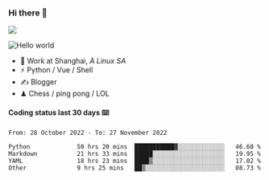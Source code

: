 ### Hi there 👋
![](https://komarev.com/ghpvc/?username=Xuhandsome)


<img src="https://github-readme-stats.vercel.app/api?username=XuHandsome&show_icons=true&theme=merko" alt="Hello world">

<br/>

- 🍻  Work at Shanghai, _A Linux SA_
- ⚡  Python / Vue / Shell
- ✍️  Blogger
- ♟  Chess / ping pong / LOL

#### Coding status last 30 days ⌨️

<!--START_SECTION:waka-->

```text
From: 28 October 2022 - To: 27 November 2022

Python             50 hrs 20 mins  ███████████▓░░░░░░░░░░░░░   46.60 %
Markdown           21 hrs 33 mins  █████░░░░░░░░░░░░░░░░░░░░   19.95 %
YAML               18 hrs 23 mins  ████▒░░░░░░░░░░░░░░░░░░░░   17.02 %
Other              9 hrs 25 mins   ██▒░░░░░░░░░░░░░░░░░░░░░░   08.73 %
```

<!--END_SECTION:waka-->
